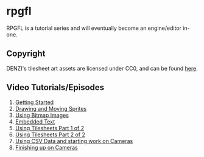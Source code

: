 # rpgfl
RPGFL is a tutorial series and will eventually become an engine/editor in-one.

## Copyright

DENZI's tilesheet art assets are licensed under CC0, and can be found [here](http://opengameart.org/content/denzis-public-domain-art).

## Video Tutorials/Episodes

1. [Getting Started](https://www.youtube.com/watch?v=RuDs1HOXeVs&list=PLvi6G1HrMyFJDCYFVwNPXFo8bB6ytkUb4&index=1)
2. [Drawing and Moving Sprites](https://www.youtube.com/watch?v=XGixeTSoHno&list=PLvi6G1HrMyFJDCYFVwNPXFo8bB6ytkUb4&index=2)
3. [Using Bitmap Images](https://www.youtube.com/watch?v=OebPnx0Kjhg&list=PLvi6G1HrMyFJDCYFVwNPXFo8bB6ytkUb4&index=3)
4. [Embedded Text](https://www.youtube.com/watch?v=S_YmM-_OQpY&list=PLvi6G1HrMyFJDCYFVwNPXFo8bB6ytkUb4&index=4)
5. [Using Tilesheets Part 1 of 2](https://www.youtube.com/watch?v=0Qv0SzRQf2s&list=PLvi6G1HrMyFJDCYFVwNPXFo8bB6ytkUb4&index=5)
6. [Using Tilesheets Part 2 of 2](https://www.youtube.com/watch?v=642peKavdG0&list=PLvi6G1HrMyFJDCYFVwNPXFo8bB6ytkUb4&index=6)
7. [Using CSV Data and starting work on Cameras](https://www.youtube.com/watch?v=fFK-wD6YAuE&list=PLvi6G1HrMyFJDCYFVwNPXFo8bB6ytkUb4&index=7)
8. [Finishing up on Cameras](https://www.youtube.com/watch?v=1pk1TzSvA-s&list=PLvi6G1HrMyFJDCYFVwNPXFo8bB6ytkUb4&index=8)
